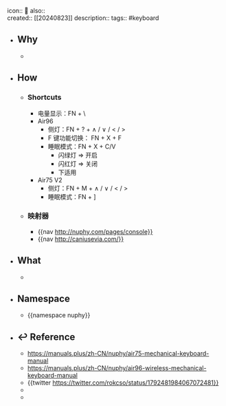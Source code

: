 icon:: 📄
also::  
created:: [[20240823]]
description:: 
tags:: #keyboard

- ## Why
  -
- ## How
  - ### Shortcuts
    - 电量显示：FN + \
    - Air96
      - 侧灯：FN + ? + ∧ / ∨ / < / >
      - F 键功能切换： FN + X + F
      - 睡眠模式：FN + X + C/V
        - 闪绿灯 => 开启
        - 闪红灯 => 关闭
        - 下适用
    - Air75 V2
      - 侧灯：FN + M + ∧ / ∨ / < / >
      - 睡眠模式：FN + ]
  - ### 映射器
    - {{nav http://nuphy.com/pages/console}}
    - {{nav http://caniusevia.com/}}
- ## What
  -
- ## Namespace
  - {{namespace nuphy}}
- ## ↩ Reference
  - https://manuals.plus/zh-CN/nuphy/air75-mechanical-keyboard-manual
  - https://manuals.plus/zh-CN/nuphy/air96-wireless-mechanical-keyboard-manual
  - {{twitter https://twitter.com/rokcso/status/1792481984067072481}}
  -
  -